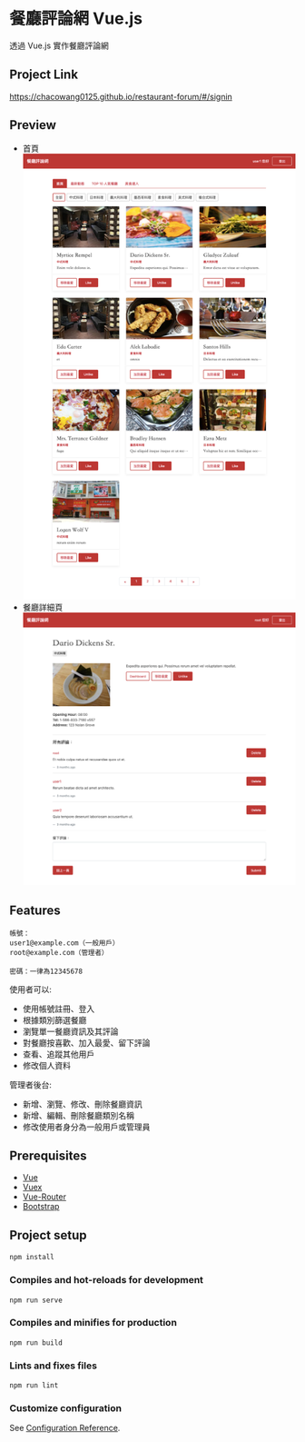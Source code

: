 # 餐廳評論網 Vue.js

透過 Vue.js 實作餐廳評論網

## Project Link

https://chacowang0125.github.io/restaurant-forum/#/signin

## Preview
- 首頁
![image](https://github.com/chacowang0125/restaurant-forum/blob/main/public/img/index.png)
- 餐廳詳細頁
![image](https://github.com/chacowang0125/restaurant-forum/blob/main/public/img/restaurant-detail.png)

## Features

```
帳號：
user1@example.com（一般用戶）
root@example.com（管理者）

密碼：一律為12345678
```

使用者可以:
- 使用帳號註冊、登入
- 根據類別篩選餐廳
- 瀏覽單一餐廳資訊及其評論
- 對餐廳按喜歡、加入最愛、留下評論
- 查看、追蹤其他用戶
- 修改個人資料

管理者後台:
- 新增、瀏覽、修改、刪除餐廳資訊
- 新增、編輯、刪除餐廳類別名稱
- 修改使用者身分為一般用戶或管理員

## Prerequisites

- [Vue](https://vuejs.org/)
- [Vuex](https://vuex.vuejs.org/guide/#the-simplest-store)
- [Vue-Router](https://router.vuejs.org/)
- [Bootstrap](https://getbootstrap.com/)

## Project setup

```
npm install
```

### Compiles and hot-reloads for development

```
npm run serve
```

### Compiles and minifies for production

```
npm run build
```

### Lints and fixes files

```
npm run lint
```

### Customize configuration

See [Configuration Reference](https://cli.vuejs.org/config/).
